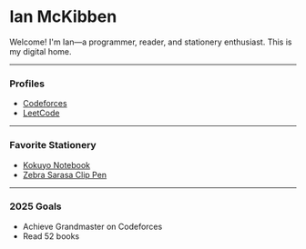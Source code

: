 # Ian McKibben

Welcome! I'm Ian—a programmer, reader, and stationery enthusiast. This is my digital home.

---

### Profiles
- [Codeforces](https://codeforces.com/profile/Meeperbunny)
- [LeetCode](https://leetcode.com/u/iamc7054/)

---

### Favorite Stationery
- [Kokuyo Notebook](https://www.kokuyo-st.co.jp/en/search/m_detail.php?seihin_sikibetu=1&ss1=07&ss2=07A0&sid=100120530&pgmax=20)
- [Zebra Sarasa Clip Pen](https://www.monotaro.com/p/5533/0267/)

---

### 2025 Goals
- Achieve Grandmaster on Codeforces
- Read 52 books